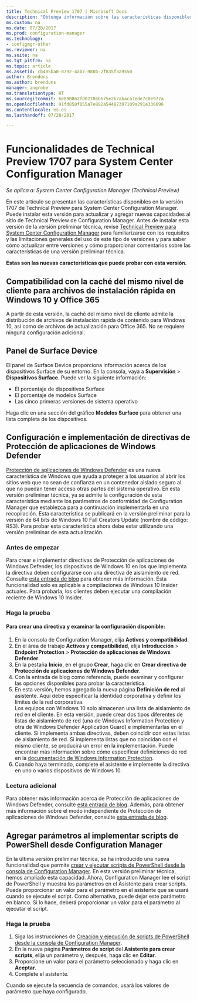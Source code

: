 ```yaml
---
title: Technical Preview 1707 | Microsoft Docs
description: "Obtenga información sobre las características disponibles en la versión 1707 de Technical Preview para System Center Configuration Manager."
ms.custom: na
ms.date: 07/28/2017
ms.prod: configuration-manager
ms.technology:
- configmgr-other
ms.reviewer: na
ms.suite: na
ms.tgt_pltfrm: na
ms.topic: article
ms.assetid: cb405ba0-8792-4ab7-988b-2f835f3a9550
author: Brenduns
ms.author: brenduns
manager: angrobe
ms.translationtype: HT
ms.sourcegitcommit: 6e890862fd02786b675e2b7abaca7ede7c0e977a
ms.openlocfilehash: 91fd850f055a7e892a54487307109a291e336696
ms.contentlocale: es-es
ms.lasthandoff: 07/28/2017

---
```

# <a name="capabilities-in-technical-preview-1707-for-system-center-configuration-manager"></a>Funcionalidades de Technical Preview 1707 para System Center Configuration Manager

*Se aplica a: System Center Configuration Manager (Technical Preview)*

En este artículo se presentan las características disponibles en la versión 1707 de Technical Preview para System Center Configuration Manager. Puede instalar esta versión para actualizar y agregar nuevas capacidades al sitio de Technical Preview de Configuration Manager. Antes de instalar esta versión de la versión preliminar técnica, revise [Technical Preview para System Center Configuration Manager](../../core/get-started/technical-preview.md) para familiarizarse con los requisitos y las limitaciones generales del uso de este tipo de versiones y para saber cómo actualizar entre versiones y cómo proporcionar comentarios sobre las características de una versión preliminar técnica.     


<!--  Known Issues Template   
**Known Issues in this Technical Preview:**
-   **Issue Name**. Details
    Workaround details.
-->

**Estas son las nuevas características que puede probar con esta versión.**  

<!--  Rough Section Template
##  FEATURE

### Procedure 1
### Try it out!  
 Try to complete the following tasks and then send us **Feedback** from the **Home** tab of the Ribbon to let us know how it worked:
 -  Task 1
 -  Task 2              
-->

## <a name="client-peer-cache-support-for-express-installation-files-for-windows-10-and-office-365"></a>Compatibilidad con la caché del mismo nivel de cliente para archivos de instalación rápida en Windows 10 y Office 365
<!-- 1352486 -->
A partir de esta versión, la caché del mismo nivel de cliente admite la distribución de archivos de instalación rápida de contenido para Windows 10, así como de archivos de actualización para Office 365. No se requiere ninguna configuración adicional.

## <a name="surface-device-dashboard"></a>Panel de Surface Device
<!--1355788-->
El panel de Surface Device proporciona información acerca de los dispositivos Surface de su entorno. En la consola, vaya a **Supervisión**  >  **Dispositivos Surface**. Puede ver la siguiente información:
- El porcentaje de dispositivos Surface
- El porcentaje de modelos Surface
- Las cinco primeras versiones de sistema operativo

Haga clic en una sección del gráfico **Modelos Surface** para obtener una lista completa de los dispositivos.  

## <a name="configure-and-deploy-windows-defender-application-guard-policies"></a>Configuración e implementación de directivas de Protección de aplicaciones de Windows Defender
<!-- 1351960 -->

[Protección de aplicaciones de Windows Defender](https://blogs.windows.com/msedgedev/2016/09/27/application-guard-microsoft-edge/#XLxEbcpkuKcFebrw.97) es una nueva característica de Windows que ayuda a proteger a los usuarios al abrir los sitios web que no sean de confianza en un contenedor aislado seguro al que no puedan tener acceso otras partes del sistema operativo. En esta versión preliminar técnica, ya se admite la configuración de esta característica mediante los parámetros de conformidad de Configuration Manager que establezca para a continuación implementarla en una recopilación. Esta característica se publicará en la versión preliminar para la versión de 64 bits de Windows 10 Fall Creators Update (nombre de código: RS3). Para probar esta característica ahora debe estar utilizando una versión preliminar de esta actualización.

### <a name="before-you-start"></a>Antes de empezar

Para crear e implementar directivas de Protección de aplicaciones de Windows Defender, los dispositivos de Windows 10 en los que implementa la directiva deben configurarse con una directiva de aislamiento de red. Consulte [esta entrada de blog](https://blogs.windows.com/msedgedev/2016/09/27/application-guard-microsoft-edge/#BmJGKPfSjHHzsMmI.97) para obtener más información. Esta funcionalidad solo es aplicable a compilaciones de Windows 10 Insider actuales. Para probarla, los clientes deben ejecutar una compilación reciente de Windows 10 Insider.

### <a name="try-it-out"></a>Haga la prueba

#### <a name="to-create-a-policy-and-to-browse-the-available-settings"></a>Para crear una directiva y examinar la configuración disponible:

1. En la consola de Configuration Manager, elija **Activos y compatibilidad**.
2. En el área de trabajo **Activos y compatibilidad**, elija **Introducción** > **Endpoint Protection** > **Protección de aplicaciones de Windows Defender**.
3. En la pestaña **Inicio**, en el grupo **Crear**, haga clic en **Crear directiva de Protección de aplicaciones de Windows Defender**.
4. Con la entrada de blog como referencia, puede examinar y configurar las opciones disponibles para probar la característica.
5. En esta versión, hemos agregado la nueva página **Definición de red** al asistente. Aquí debe especificar la identidad corporativa y definir los límites de la red corporativa.<br>Los equipos con Windows 10 solo almacenan una lista de aislamiento de red en el cliente. En esta versión, puede crear dos tipos diferentes de listas de aislamiento de red (una de Windows Information Protection y otra de Windows Defender Application Guard) e implementarlas en el cliente. Si implementa ambas directivas, deben coincidir con estas listas de aislamiento de red. Si implementa listas que no coincidan con el mismo cliente, se producirá un error en la implementación.
Puede encontrar más información sobre cómo especificar definiciones de red en la [documentación de Windows Information Protection](https://docs.microsoft.com/windows/threat-protection/windows-information-protection/create-wip-policy-using-sccm).
6. Cuando haya terminado, complete el asistente e implemente la directiva en uno o varios dispositivos de Windows 10.

### <a name="further-reading"></a>Lectura adicional
Para obtener más información acerca de Protección de aplicaciones de Windows Defender, consulte [esta entrada de blog](https://blogs.windows.com/msedgedev/2016/09/27/application-guard-microsoft-edge/#BmJGKPfSjHHzsMmI.97). Además, para obtener más información sobre el modo independiente de Protección de aplicaciones de Windows Defender, consulte [esta entrada de blog](https://techcommunity.microsoft.com/t5/Windows-Insider-Program/Windows-Defender-Application-Guard-Standalone-mode/td-p/66903).

## <a name="add-parameters-when-you-deploy-powershell-scripts-from-configuration-manager"></a>Agregar parámetros al implementar scripts de PowerShell desde Configuration Manager

<!-- 1236459 --->

En la última versión preliminar técnica, se ha introducido una nueva funcionalidad que permite [crear y ejecutar scripts de PowerShell desde la consola de Configuration Manager](/sccm/core/get-started/capabilities-in-technical-preview-1706#create-and-run-powershell-scripts-from-the-configuration-manager-console).
En esta versión preliminar técnica, hemos ampliado esta capacidad. Ahora, Configuration Manager lee el script de PowerShell y muestra los parámetros en el Asistente para crear scripts. Puede proporcionar un valor para el parámetro en el asistente que se usará cuando se ejecute el script. Como alternativa, puede dejar este parámetro en blanco. Si lo hace, deberá proporcionar un valor para el parámetro al ejecutar el script.

### <a name="try-it-out"></a>Haga la prueba

1. Siga las instrucciones de [Creación y ejecución de scripts de PowerShell desde la consola de Configuration Manager](/sccm/core/get-started/capabilities-in-technical-preview-1706#create-and-run-powershell-scripts-from-the-configuration-manager-console). 
2. En la nueva página **Parámetros de script** del **Asistente para crear scripts**, elija un parámetro y, después, haga clic en **Editar**.
3. Proporcione un valor para el parámetro seleccionado y haga clic en **Aceptar**.
4. Complete el asistente.

Cuando se ejecute la secuencia de comandos, usará los valores de parámetro que haya configurado.

